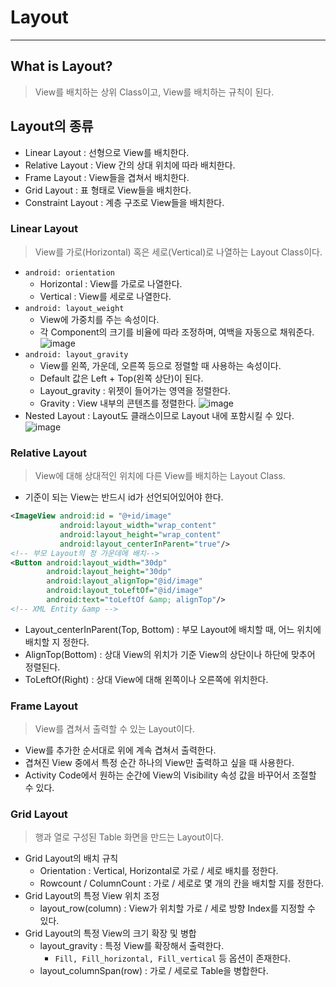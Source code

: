 # Layout
---
## What is Layout?
> View를 배치하는 상위 Class이고, View를 배치하는 규칙이 된다.  

## Layout의 종류
- Linear Layout : 선형으로 View를 배치한다.
- Relative Layout : View 간의 상대 위치에 따라 배치한다.
- Frame Layout : View들을 겹쳐서 배치한다.
- Grid Layout : 표 형태로 View들을 배치한다.
- Constraint Layout : 계층 구조로 View들을 배치한다.

### Linear Layout
> View를 가로(Horizontal) 혹은 세로(Vertical)로 나열하는 Layout Class이다.  
- ```android: orientation```
  - Horizontal : View를 가로로 나열한다.
  - Vertical : View를 세로로 나열한다.
- ```android: layout_weight```
  - View에 가중치를 주는 속성이다.
  - 각 Component의 크기를 비율에 따라 조정하며, 여백을 자동으로 채워준다.  
  ![image](https://user-images.githubusercontent.com/71700079/162603005-588d6319-65a2-46fc-97e4-d6a8806bc2a9.png)  
- ```android: layout_gravity```
  - View를 왼쪽, 가운데, 오른쪽 등으로 정렬할 때 사용하는 속성이다.
  - Default 값은 Left + Top(왼쪽 상단)이 된다.
  - Layout_gravity : 위젯이 들어가는 영역을 정렬한다.
  - Gravity : View 내부의 콘텐츠를 정렬한다.
  ![image](https://user-images.githubusercontent.com/71700079/162603124-dac245dd-7298-4b4b-907c-c5eb575f6b22.png)  
- Nested Layout : Layout도 클래스이므로 Layout 내에 포함시킬 수 있다.  
![image](https://user-images.githubusercontent.com/71700079/162602810-915872c7-a58f-4dc3-9830-417e092ede05.png)  

### Relative Layout
> View에 대해 상대적인 위치에 다른 View를 배치하는 Layout Class.
- 기준이 되는 View는 반드시 id가 선언되어있어야 한다.
```XML
<ImageView android:id = "@+id/image"
           android:layout_width="wrap_content"
           android:layout_height="wrap_content"
           android:layout_centerInParent="true"/> 
<!-- 부모 Layout의 정 가운데에 배치-->
<Button android:layout_width="30dp"
        android:layout_height="30dp"
        android:layout_alignTop="@id/image"
        android:layout_toLeftOf="@id/image"
        android:text="toLeftOf &amp; alignTop"/>
<!-- XML Entity &amp -->
```
- Layout_centerInParent(Top, Bottom) : 부모 Layout에 배치할 때, 어느 위치에 배치할 지 정한다.
- AlignTop(Bottom) : 상대 View의 위치가 기준 View의 상단이나 하단에 맞추어 정렬된다.
- ToLeftOf(Right) : 상대 View에 대해 왼쪽이나 오른쪽에 위치한다.   

### Frame Layout
> View를 겹쳐서 출력할 수 있는 Layout이다.  

- View를 추가한 순서대로 위에 계속 겹쳐서 출력한다.
- 겹쳐진 View 중에서 특정 순간 하나의 View만 출력하고 싶을 때 사용한다.
- Activity Code에서 원하는 순간에 View의 Visibility 속성 값을 바꾸어서 조절할 수 있다.

### Grid Layout
> 행과 열로 구성된 Table 화면을 만드는 Layout이다.  

- Grid Layout의 배치 규칙
  - Orientation : Vertical, Horizontal로 가로 / 세로 배치를 정한다.
  - Rowcount / ColumnCount : 가로 / 세로로 몇 개의 칸을 배치할 지를 정한다.
- Grid Layout의 특정 View 위치 조정
  - layout_row(column) : View가 위치할 가로 / 세로 방향 Index를 지정할 수 있다.
- Grid Layout의 특정 View의 크기 확장 및 병합
  - layout_gravity : 특정 View를 확장해서 출력한다.
    - ```Fill, Fill_horizontal, Fill_vertical``` 등 옵션이 존재한다.
  - layout_columnSpan(row) : 가로 / 세로로 Table을 병합한다.
